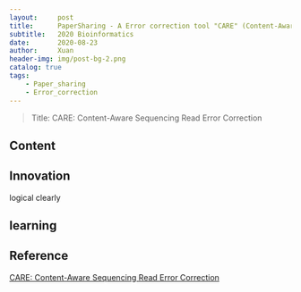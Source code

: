 ```yaml
---
layout:     post
title:      PaperSharing - A Error correction tool "CARE" (Content-Aware)
subtitle:   2020 Bioinformatics 
date:       2020-08-23
author:     Xuan
header-img: img/post-bg-2.png
catalog: true
tags:
    - Paper_sharing 
    - Error_correction
---
```


> Title: CARE: Content-Aware Sequencing Read Error Correction

## Content



## Innovation

logical clearly


## learning


## Reference

[CARE: Content-Aware Sequencing Read Error Correction](https://ieeexplore.ieee.org/stamp/stamp.jsp?tp=&arnumber=8621325)

